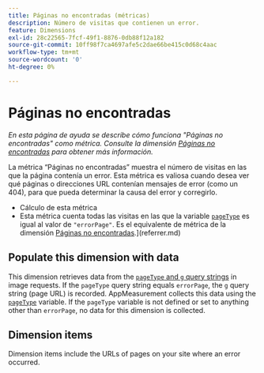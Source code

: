 ```yaml
---
title: Páginas no encontradas (métricas)
description: Número de visitas que contienen un error.
feature: Dimensions
exl-id: 28c22565-7fcf-49f1-8876-0db88f12a182
source-git-commit: 10ff98f7ca4697afe5c2dae66be415c0d68c4aac
workflow-type: tm+mt
source-wordcount: '0'
ht-degree: 0%

---
```


# Páginas no encontradas

*En esta página de ayuda se describe cómo funciona &quot;Páginas no encontradas&quot; como métrica. Consulte la dimensión [Páginas no encontradas](../dimensions/pages-not-found.md) para obtener más información.*

La métrica “Páginas no encontradas” muestra el número de visitas en las que la página contenía un error. Esta métrica es valiosa cuando desea ver qué páginas o direcciones URL contenían mensajes de error (como un 404), para que pueda determinar la causa del error y corregirlo.

* Cálculo de esta métrica[](/help/analyze/analysis-workspace/visualizations/c-flow/flow.md)
* Esta métrica cuenta todas las visitas en las que la variable [`pageType`](/help/implement/vars/page-vars/pagetype.md) es igual al valor de `"errorPage"`. Es el equivalente de métrica de la dimensión [Páginas no encontradas](../dimensions/pages-not-found.md).](referrer.md)

## Populate this dimension with data

This dimension retrieves data from the [`pageType` and `g` query strings](/help/implement/validate/query-parameters.md) in image requests. If the `pageType` query string equals `errorPage`, the `g` query string (page URL) is recorded. AppMeasurement collects this data using the [`pageType`](/help/implement/vars/page-vars/pagetype.md) variable. If the `pageType` variable is not defined or set to anything other than `errorPage`, no data for this dimension is collected.

## Dimension items

Dimension items include the URLs of pages on your site where an error occurred.
